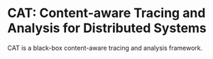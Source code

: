 # CAT: Content-aware Tracing and Analysis for Distributed Systems

CAT is a black-box content-aware tracing and analysis framework.
